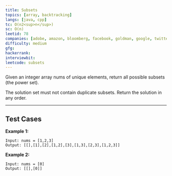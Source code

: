 ```yaml
---
title: Subsets
topics: [array, backtracking]
langs: [java, cpp]
tc: O(n2<sup>n</sup>)
sc: O(n)
leetid: 78
companies: [adobe, amazon, bloomberg, facebook, goldman, google, twitter]
difficulty: medium
gfg: 
hackerrank: 
interviewbit: 
leetcode: subsets
---
```


Given an integer array nums of unique elements, return all possible subsets (the power set).

The solution set must not contain duplicate subsets. Return the solution in any order.

---

## Test Cases

**Example 1:** 
```
Input: nums = [1,2,3]
Output: [[],[1],[2],[1,2],[3],[1,3],[2,3],[1,2,3]]
```

**Example 2:** 
```
Input: nums = [0]
Output: [[],[0]]
```